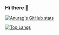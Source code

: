 ### Hi there 👋

[![Anurag's GitHub stats](https://github-readme-stats.vercel.app/api?username=KBaluh&count_private=true)](https://github.com/anuraghazra/github-readme-stats) 

[![Top Langs](https://github-readme-stats.vercel.app/api/top-langs/?username=KBaluh&count_private=true)](https://github.com/anuraghazra/github-readme-stats)


<!--
**KBaluh/KBaluh** is a ✨ _special_ ✨ repository because its `README.md` (this file) appears on your GitHub profile.

Here are some ideas to get you started:

- 🔭 I’m currently working on ...
- 🌱 I’m currently learning ...
- 👯 I’m looking to collaborate on ...
- 🤔 I’m looking for help with ...
- 💬 Ask me about ...
- 📫 How to reach me: ...
- 😄 Pronouns: ...
- ⚡ Fun fact: ...
-->
